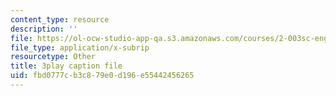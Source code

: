 ```yaml
---
content_type: resource
description: ''
file: https://ol-ocw-studio-app-qa.s3.amazonaws.com/courses/2-003sc-engineering-dynamics-fall-2011/fbd0777cb3c879e0d196e55442456265_p9DHjoLS3GA.srt
file_type: application/x-subrip
resourcetype: Other
title: 3play caption file
uid: fbd0777c-b3c8-79e0-d196-e55442456265
---
```

